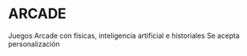# ARCADE
Juegos Arcade con físicas, inteligencia artificial e historiales
Se acepta personalización
